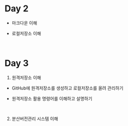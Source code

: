 # Day 2

* 마크다운 이해

* 로컬저장소 이해

<br>

# Day 3
1. 원격저장소 이해
  * GitHub에 원격저장소를 생성하고 로컬저장소를 올려 관리하기

  * 원격저장소 활용 명령어를 이해하고 설명하기

<br>

2. 분산버전관리 시스템 이해